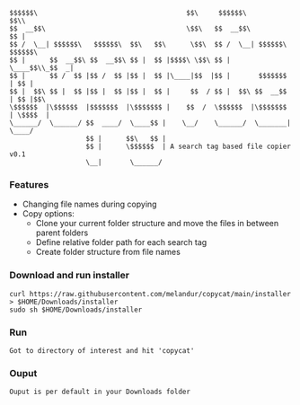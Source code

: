     $$$$$$\                                     $$\     $$$$$$\             $$\\   
    $$  __$$\                                   \$$\   $$  __$$\            $$ |   
    $$ /  \__| $$$$$$\   $$$$$$\  $$\   $$\      \$$\  $$ /  \__| $$$$$$\ $$$$$$\   
    $$ |      $$  __$$\ $$  __$$\ $$ |  $$ |$$$$\ \$$\ $$ |       \____$$\\_$$  _|  
    $$ |      $$ /  $$ |$$ /  $$ |$$ |  $$ |\____|$$  |$$ |       $$$$$$$ | $$ |    
    $$ |  $$\ $$ |  $$ |$$ |  $$ |$$ |  $$ |     $$  / $$ |  $$\ $$  __$$ | $$ |$$\ 
    \$$$$$$  |\$$$$$$  |$$$$$$$  |\$$$$$$$ |    $$  /  \$$$$$$  |\$$$$$$$ | \$$$$  |
    \______/  \______/ $$  ____/  \____$$ |    \__/    \______/  \_______|  \____/ 
                       $$ |      $$\   $$ |                                        
                       $$ |      \$$$$$$  | A search tag based file copier v0.1   
                       \__|       \______/                                         

### Features

- Changing file names during copying
- Copy options:
  - Clone your current folder structure and move the files in between parent folders
  - Define relative folder path for each search tag
  - Create folder structure from file names


### Download and run installer

    curl https://raw.githubusercontent.com/melandur/copycat/main/installer > $HOME/Downloads/installer
    sudo sh $HOME/Downloads/installer

### Run
    
    Got to directory of interest and hit 'copycat'

### Ouput
    
    Ouput is per default in your Downloads folder
